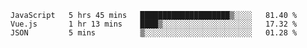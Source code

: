 <!--START_SECTION:waka-->
```text
JavaScript   5 hrs 45 mins   ████████████████████▒░░░░   81.40 % 
Vue.js       1 hr 13 mins    ████▒░░░░░░░░░░░░░░░░░░░░   17.32 % 
JSON         5 mins          ▒░░░░░░░░░░░░░░░░░░░░░░░░   01.28 % 
```
<!--END_SECTION:waka-->
